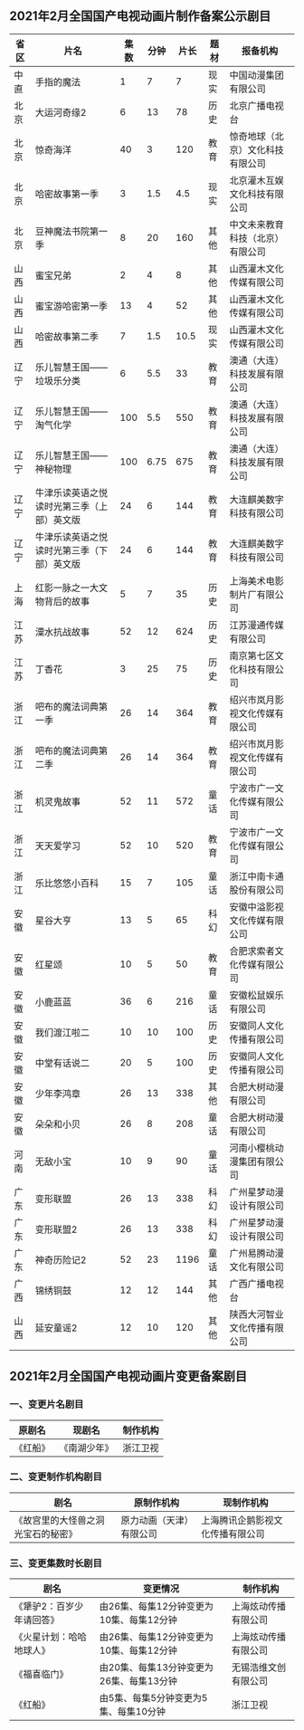 ## 2021年2月全国国产电视动画片制作备案公示剧目
 省区 | 片名 | 集数 | 分钟 | 片长 | 题材 | 报备机构 
---|---|---|---|---|---|---
 中直 | 手指的魔法 | 1 | 7 | 7 | 现实 | 中国动漫集团有限公司 
 北京 | 大运河奇缘2 | 6 | 13 | 78 | 历史 | 北京广播电视台 
 北京 | 惊奇海洋 | 40 | 3 | 120 | 教育 | 惊奇地球（北京）文化科技有限公司 
 北京 | 哈密故事第一季 | 3 | 1.5 | 4.5 | 现实 | 北京灌木互娱文化科技有限公司 
 北京 | 豆神魔法书院第一季 | 8 | 20 | 160 | 其他 | 中文未来教育科技（北京）有限公司 
 山西 | 蜜宝兄弟 | 2 | 4 | 8 | 其他 | 山西灌木文化传媒有限公司 
 山西 | 蜜宝游哈密第一季 | 13 | 4 | 52 | 其他 | 山西灌木文化传媒有限公司 
 山西 | 哈密故事第二季 | 7 | 1.5 | 10.5 | 现实 | 山西灌木文化传媒有限公司 
 辽宁 | 乐儿智慧王国——垃圾乐分类 | 6 | 5.5 | 33 | 教育 | 澳通（大连）科技发展有限公司 
 辽宁 | 乐儿智慧王国——淘气化学 | 100 | 5.5 | 550 | 教育 | 澳通（大连）科技发展有限公司 
 辽宁 | 乐儿智慧王国——神秘物理 | 100 | 6.75 | 675 | 教育 | 澳通（大连）科技发展有限公司 
 辽宁 | 牛津乐读英语之悦读时光第三季（上部）英文版 | 24 | 6 | 144 | 教育 | 大连麒美数字科技有限公司 
 辽宁 | 牛津乐读英语之悦读时光第三季（下部）英文版 | 24 | 6 | 144 | 教育 | 大连麒美数字科技有限公司 
 上海 | 红影一脉之一大文物背后的故事 | 5 | 7 | 35 | 历史 | 上海美术电影制片厂有限公司 
 江苏 | 潥水抗战故事 | 52 | 12 | 624 | 历史 | 江苏漫通传媒有限公司 
 江苏 | 丁香花 | 3 | 25 | 75 | 历史 | 南京第七区文化科技有限公司 
 浙江 | 吧布的魔法词典第一季 | 26 | 14 | 364 | 教育 | 绍兴市岚月影视文化传媒有限公司 
 浙江 | 吧布的魔法词典第二季 | 26 | 14 | 364 | 教育 | 绍兴市岚月影视文化传媒有限公司 
 浙江 | 机灵鬼故事 | 52 | 11 | 572 | 童话 | 宁波市广一文化传媒有限公司 
 浙江 | 天天爱学习 | 52 | 10 | 520 | 教育 | 宁波市广一文化传媒有限公司 
 浙江 | 乐比悠悠小百科 | 15 | 7 | 105 | 童话 | 浙江中南卡通股份有限公司 
 安徽 | 星谷大亨 | 13 | 5 | 65 | 科幻 | 安徽中溢影视文化传媒有限公司 
 安徽 | 红星颂 | 10 | 5 | 50 | 教育 | 合肥求索者文化传媒有限公司 
 安徽 | 小鹿蓝蓝 | 36 | 6 | 216 | 童话 | 安徽松鼠娱乐有限公司 
 安徽 | 我们渡江啦二 | 10 | 10 | 100 | 历史 | 安徽同人文化传播有限公司 
 安徽 | 中堂有话说二 | 20 | 5 | 100 | 历史 | 安徽同人文化传播有限公司 
 安徽 | 少年李鸿章 | 26 | 13 | 338 | 其他 | 合肥大树动漫有限公司 
 安徽 | 朵朵和小贝 | 26 | 8 | 208 | 童话 | 合肥大树动漫有限公司 
 河南 | 无敌小宝 | 10 | 9 | 90 | 童话 | 河南小樱桃动漫集团有限公司 
 广东 | 变形联盟 | 26 | 13 | 338 | 科幻 | 广州星梦动漫设计有限公司 
 广东 | 变形联盟2 | 26 | 13 | 338 | 科幻 | 广州星梦动漫设计有限公司 
 广东 | 神奇历险记2 | 52 | 23 | 1196 | 童话 | 广州易腾动漫文化有限公司 
 广西 | 锦绣铜鼓 | 12 | 12 | 144 | 其他 | 广西广播电视台 
 山西 | 延安童谣2 | 12 | 10 | 120 | 其他 | 陕西大河智业文化传播有限公司 

## 2021年2月全国国产电视动画片变更备案剧目

### 一、变更片名剧目
 原剧名 | 现剧名 | 制作机构 
---|---|---
 《红船》 | 《南湖少年》 | 浙江卫视 

### 二、变更制作机构剧目
 剧名 | 原制作机构 | 现制作机构 
---|---|---
 《故宫里的大怪兽之洞光宝石的秘密》 | 原力动画（天津）有限公司 | 上海腾讯企鹅影视文化传播有限公司 

### 三、变更集数时长剧目
 剧名 | 变更情况 | 制作机构 
---|---|---
 《犟驴2：百岁少年请回答》 | 由26集、每集12分钟变更为10集、每集12分钟 | 上海炫动传播有限公司 
 《火星计划：哈哈地球人》 | 由26集、每集12分钟变更为10集、每集12分钟 | 上海炫动传播有限公司 
 《福喜临门》 | 由20集、每集13分钟变更为26集、每集13分钟 | 无锡浩维文创有限公司 
 《红船》 | 由5集、每集5分钟变更为5集、每集10分钟 | 浙江卫视 
